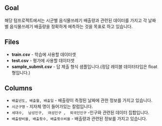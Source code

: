 ## Goal
해당 텀프로젝트에서는 시군별 음식물쓰레기 배출량과 관련된 데이터를 가지고 각 날짜별 음식물쓰레기 배출량을 정확하게 에측하는 것을 목표로 하고 있습니다. 

## Files

*   **train.csv** - 학습에 사용할 데이터셋
*   **test.csv** - 평가에 사용할 데이터셋
*   **sample_submit.csv** - 답 제출 형식 샘플입니다.(정답 레이블 데이터타입은 float 형입니다.)

## Columns

*   `배출년도, 배출월, 배출일` - 배출량이 측정된 날짜에 관한 정보를 가지고 있습니다.
*   `시군구명` - 지자체 명이 들어가있는 칼럼입니다.
*   `세대수,  남성인구,  여성인구 ,  외국인인구`  -인구와 관련된 데이터 집합입니다.
*   `배출량비율, 배출횟수, 배출횟수비율` - 배출량과  관련된 정보를 가지고 있습니다. 
